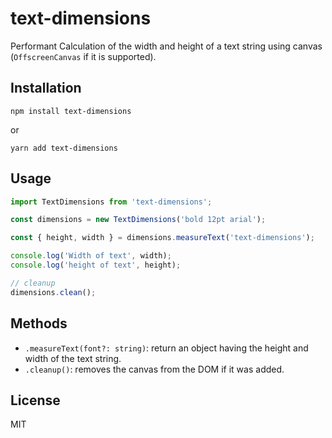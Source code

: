 # text-dimensions

Performant Calculation of the width and height of a text string using canvas (`OffscreenCanvas` if it is supported).

## Installation

```shell script
npm install text-dimensions
```
or

```shell script
yarn add text-dimensions
```

## Usage

```typescript
import TextDimensions from 'text-dimensions';

const dimensions = new TextDimensions('bold 12pt arial');

const { height, width } = dimensions.measureText('text-dimensions');

console.log('Width of text', width);
console.log('height of text', height);

// cleanup
dimensions.clean();
```

## Methods

- `.measureText(font?: string)`: return an object having the height and width of the text string.
- `.cleanup()`:  removes the canvas from the DOM if it was added.

## License 

MIT 
